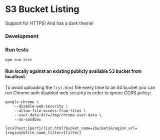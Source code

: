 # S3 Bucket Listing

Support for HTTPS! And has a dark theme!

### Development

### Run tests

    npm run test

#### Run locally against an existing publicly available S3 bucket from localhost.

To avoid uploading the `list.html` file every time to an S3 bucket you can run 
Chrome with disabled web security in order to ignore CORS policy:

    google-chrome \
        --disable-web-security \
        --allow-file-access-from-files \
        --user-data-dir=/tmp/chrome-user-data \
        --no-sandbox
        
    localhost:{port}/list.html?bucket_name={bucket}&region_url={region}&file_name_filter={filter}
